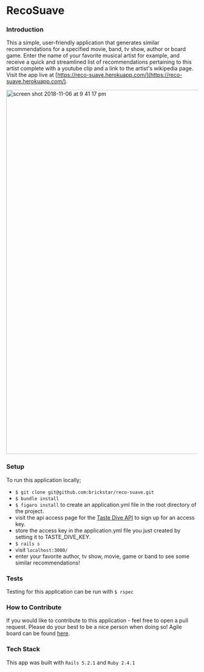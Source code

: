 # RecoSuave
### Introduction
This a simple, user-friendly application that generates similar recommendations for a specified movie, band, tv show, author or board game. Enter the name of your favorite musical artist for example, and receive a quick and streamlined list of recommendations pertaining to this artist complete with a youtube clip and a link to the artist's wikipedia page. Visit the app live at [https://reco-suave.herokuapp.com/](https://reco-suave.herokuapp.com/).

<img width="960" alt="screen shot 2018-11-06 at 9 41 17 pm" src="https://user-images.githubusercontent.com/33355897/48112159-80068600-e212-11e8-9a9d-9f13b7baeac5.png">

### Setup
To run this application locally;
* ```$ git clone git@github.com:brickstar/reco-suave.git```
* ```$ bundle install```
* ```$ figaro install``` to create an application.yml file in the root directory of the project. 
* visit the api access page for the [Taste Dive API](https://tastedive.com/account/api_access) to sign up for an access key.
* store the access key in the application.yml file you just created by setting it to TASTE_DIVE_KEY.
* ```$ rails s```
* visit ```localhost:3000/``` 
* enter your favorite author, tv show, movie, game or band to see some similar recommendations!
### Tests
Testing for this application can be run with ```$ rspec```
### How to Contribute
If you would like to contribute to this application - feel free to open a pull request. Please do your best to be a nice person when doing so! Agile board can be found [here](https://www.pivotaltracker.com/n/projects/2223003).
### Tech Stack
This app was built with ```Rails 5.2.1``` and ```Ruby 2.4.1```


